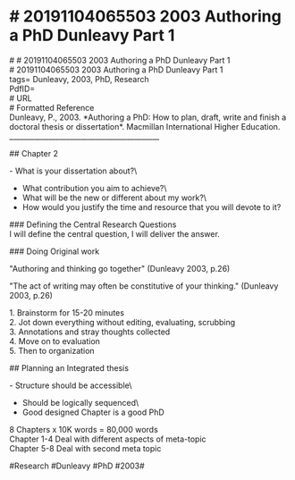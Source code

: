 # \# 20191104065503 2003 Authoring a PhD Dunleavy Part 1

\# \# 20191104065503 2003 Authoring a PhD Dunleavy Part 1\
\# 20191104065503 2003 Authoring a PhD Dunleavy Part 1\
tags= Dunleavy, 2003, PhD, Research\
PdfID=\
\# URL\
\# Formatted Reference\
Dunleavy, P., 2003. \*Authoring a PhD: How to plan, draft, write and finish a doctoral thesis or dissertation\*. Macmillan International Higher Education.\
\_\_\_\_\_\_\_\_\_\_\_\_\_\_\_\_\_\_\_\_\_\_\_\_\_\_\_\_\_\_\_\_\_\_\_\_\_\_\_\_\_\_

\#\# Chapter 2

\- What is your dissertation about?\
- What contribution you aim to achieve?\
- What will be the new or different about my work?\
- How would you justify the time and resource that you will devote to it?

\#\#\# Defining the Central Research Questions\
I will define the central question, I will deliver the answer.

\#\#\# Doing Original work

\"Authoring and thinking go together\" (Dunleavy 2003, p.26)

\"The act of writing may often be constitutive of your thinking.\" (Dunleavy 2003, p.26)

1\. Brainstorm for 15-20 minutes\
2. Jot down everything without editing, evaluating, scrubbing\
3. Annotations and stray thoughts collected\
4. Move on to evaluation\
5. Then to organization

\#\# Planning an Integrated thesis

\- Structure should be accessible\
- Should be logically sequenced\
- Good designed Chapter is a good PhD

8 Chapters x 10K words = 80,000 words\
Chapter 1-4 Deal with different aspects of meta-topic\
Chapter 5-8 Deal with second meta topic

\#Research \#Dunleavy \#PhD \#2003\#
